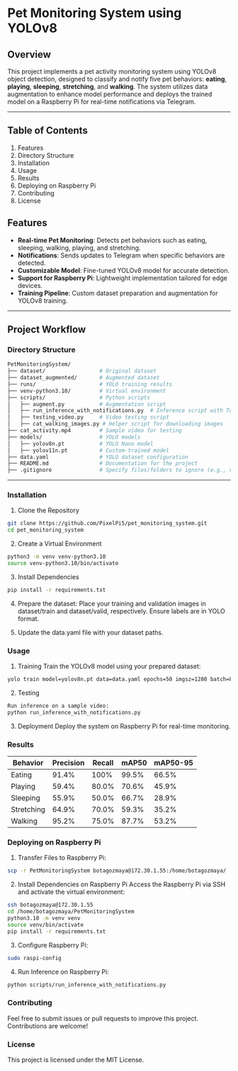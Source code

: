 # Pet Monitoring System using YOLOv8

## Overview
This project implements a pet activity monitoring system using YOLOv8 object detection, designed to classify and notify five pet behaviors: **eating**, **playing**, **sleeping**, **stretching**, and **walking**. 
The system utilizes data augmentation to enhance model performance and deploys the trained model on a Raspberry Pi for real-time notifications via Telegram.

---
## Table of Contents
1. Features
2. Directory Structure
3. Installation
4. Usage
5. Results
6. Deploying on Raspberry Pi
7. Contributing
8. License

## Features
- **Real-time Pet Monitoring**: Detects pet behaviors such as eating, sleeping, walking, playing, and stretching.
- **Notifications**: Sends updates to Telegram when specific behaviors are detected.
- **Customizable Model**: Fine-tuned YOLOv8 model for accurate detection.
- **Support for Raspberry Pi**: Lightweight implementation tailored for edge devices.
- **Training Pipeline**: Custom dataset preparation and augmentation for YOLOv8 training.

---

## Project Workflow

### Directory Structure
```bash
PetMonitoringSystem/
├── dataset/                 # Original dataset 
├── dataset_augmented/       # Augmented dataset 
├── runs/                    # YOLO training results
├── venv-python3.10/         # Virtual environment 
├── scripts/                 # Python scripts
│   ├── augment.py           # Augmentation script
│   ├── run_inference_with_notifications.py  # Inference script with Telegram notifications
│   ├── testing_video.py     # Video testing script
│   ├── cat_walking_images.py # Helper script for downloading images
├── cat_activity.mp4         # Sample video for testing 
├── models/                  # YOLO models
│   ├── yolov8n.pt           # YOLO Nano model
│   ├── yolov11n.pt          # Custom-trained model 
├── data.yaml                # YOLO dataset configuration
├── README.md                # Documentation for the project
├── .gitignore               # Specify files/folders to ignore (e.g., venv and runs)
```
---

### Installation
1. Clone the Repository
```bash
git clone https://github.com/PixelPi5/pet_monitoring_system.git
cd pet_monitoring_system
```

2. Create a Virtual Environment
```bash
python3 -m venv venv-python3.10
source venv-python3.10/bin/activate
```

3. Install Dependencies
```bash
pip install -r requirements.txt
```

4. Prepare the dataset:
Place your training and validation images in dataset/train and dataset/valid, respectively.
Ensure labels are in YOLO format.

5. Update the data.yaml file with your dataset paths.

### Usage
1. Training
Train the YOLOv8 model using your prepared dataset:
```bash
yolo train model=yolov8n.pt data=data.yaml epochs=50 imgsz=1280 batch=8
```

2. Testing
```bash
Run inference on a sample video:
python run_inference_with_notifications.py
```

3. Deployment
Deploy the system on Raspberry Pi for real-time monitoring.

### Results
| **Behavior**   | **Precision** | **Recall** | **mAP50** | **mAP50-95** |
|----------------|---------------|------------|-----------|--------------|
| Eating         | 91.4%        | 100%       | 99.5%     | 66.5%        |
| Playing        | 59.4%        | 80.0%      | 70.6%     | 45.9%        |
| Sleeping       | 55.9%        | 50.0%      | 66.7%     | 28.9%        |
| Stretching     | 64.9%        | 70.0%      | 59.3%     | 35.2%        |
| Walking        | 95.2%        | 75.0%      | 87.7%     | 53.2%        |


### Deploying on Raspberry Pi
1. Transfer Files to Raspberry Pi: 
```bash
scp -r PetMonitoringSystem botagozmaya@172.30.1.55:/home/botagozmaya/
```

2. Install Dependencies on Raspberry Pi
Access the Raspberry Pi via SSH and activate the virtual environment:
```bash
ssh botagozmaya@172.30.1.55
cd /home/botagozmaya/PetMonitoringSystem
python3.10 -m venv venv
source venv/bin/activate
pip install -r requirements.txt
```

3. Configure Raspberry Pi: 
```bash
sudo raspi-config
```

4. Run Inference on Raspberry Pi: 
```bash
python scripts/run_inference_with_notifications.py
```

### Contributing
Feel free to submit issues or pull requests to improve this project. Contributions are welcome!

### License
This project is licensed under the MIT License.
